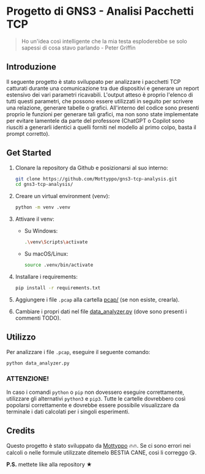 # Progetto di GNS3 - Analisi Pacchetti TCP

> Ho un'idea così intelligente che la mia testa esploderebbe se solo sapessi di cosa stavo parlando - Peter Griffin

## Introduzione

Il seguente progetto è stato sviluppato per analizzare i pacchetti TCP catturati durante una comunicazione tra due dispositivi e generare un report estensivo dei vari parametri ricavabili. L'output atteso è proprio l'elenco di tutti questi parametri, che possono essere utilizzati in seguito per scrivere una relazione, generare tabelle o grafici. All'interno del codice sono presenti proprio le funzioni per generare tali grafici, ma non sono state implementate per evitare lamentele da parte del professore (ChatGPT o Copilot sono riusciti a generarli identici a quelli forniti nel modello al primo colpo, basta il prompt corretto).

## Get Started

1. Clonare la repository da Github e posizionarsi al suo interno:

   ```sh
   git clone https://github.com/Mottyppo/gns3-tcp-analysis.git
   cd gns3-tcp-analysis/
   ```
2. Creare un virtual environment (venv):

   ```sh
   python -m venv .venv
   ```
3. Attivare il venv:
   * Su Windows:

     ```sh
     .\venv\Scripts\activate
     ```
   * Su macOS/Linux:

     ```sh
     source .venv/bin/activate
     ```
4. Installare i requirements:

   ```sh
   pip install -r requirements.txt
   ```
5. Aggiungere i file `.pcap` alla cartella [pcap/](http://_vscodecontentref_/1) (se non esiste, crearla).
6. Cambiare i propri dati nel file [data_analyzer.py](http://_vscodecontentref_/1) (dove sono presenti i commenti TODO).

## Utilizzo

Per analizzare i file `.pcap`, eseguire il seguente comando:

```sh
python data_analyzer.py
```

### ATTENZIONE!

In caso i comandi `python` o `pip` non dovessero eseguire correttamente, utilizzare gli alternativi `python3` e `pip3`. Tutte le cartelle dovrebbero così popolarsi correttamente e dovrebbe essere possibile visualizzare da terminale i dati calcolati per i singoli esperimenti.

## Credits

Questo progetto è stato sviluppato da [Mottyppo](https://github.com/Mottyppo) 🔥🔥. Se ci sono errori nei calcoli o nelle formule utilizzate ditemelo BESTIA CANE, così li correggo 😘.

**P.S.** mettete like alla repository ★